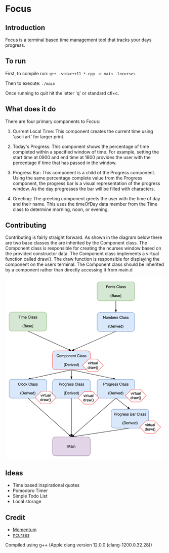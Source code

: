 # Focus

## Introduction

Focus is a terminal based time management tool that tracks your days progress.

## To run

First, to compile run: `g++ -std=c++11 *.cpp -o main -lncurses`

Then to execute: `./main`

Once running to quit hit the letter 'q' or standard ctl+c.

## What does it do
There are four primary components to Focus:

1. Current Local Time: This component creates the current time using 'ascii art' for larger print.

2. Today's Progress: This component shows the percentage of time completed within a specified window of time. For example, setting the start time at 0900 and end time at 1800 provides the user with the percentage if time that has passed in the window.

3. Progress Bar: This component is a child of the Progress component. Using the same percentage complete value from the Progress component, the progress bar is a visual representation of the progress window. As the day progresses the bar will be filled with characters.

4. Greeting: The greeting component greets the user with the time of day and their name. This uses the timeOfDay data member from the Time class to determine morning, noon, or evening.

## Contributing

Contributing is fairly straight forward. As shown in the diagram below there are two base classes the are inherited by the Component class. The Component class is responsible for creating the ncurses window based on the provided constructor data. The Component class implements a virtual function called draw(). The draw function is responsible for displaying the component on the users terminal. The Component class should be inherited by a component rather than directly accessing it from main.d

![example image](img/class-structure.png)

## Ideas
- Time based inspirational quotes
- Pomodoro Timer
- Simple Todo List
- Local storage

## Credit
- [Momentum](https://momentumdash.com)
- [ncurses](https://invisible-mirror.net/archives/ncurses/)

Compiled using g++ (Apple clang version 12.0.0 (clang-1200.0.32.28))
